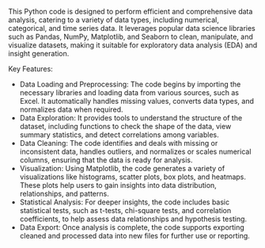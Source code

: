 This Python code is designed to perform efficient and comprehensive data analysis, catering to a variety of data types, including numerical, categorical, and time series data. It leverages popular data science libraries such as Pandas, NumPy, Matplotlib, and Seaborn to clean, manipulate, and visualize datasets, making it suitable for exploratory data analysis (EDA) and insight generation.

Key Features:
- Data Loading and Preprocessing: The code begins by importing the necessary libraries and loading data from various sources, such as Excel. It automatically handles missing values, converts data types, and normalizes data when required.
- Data Exploration: It provides tools to understand the structure of the dataset, including functions to check the shape of the data, view summary statistics, and detect correlations among variables.
- Data Cleaning: The code identifies and deals with missing or inconsistent data, handles outliers, and normalizes or scales numerical columns, ensuring that the data is ready for analysis.
- Visualization: Using Matplotlib, the code generates a variety of visualizations like histograms, scatter plots, box plots, and heatmaps. These plots help users to gain insights into data distribution, relationships, and patterns.
- Statistical Analysis: For deeper insights, the code includes basic statistical tests, such as t-tests, chi-square tests, and correlation coefficients, to help assess data relationships and hypothesis testing.
- Data Export: Once analysis is complete, the code supports exporting cleaned and processed data into new files for further use or reporting.
